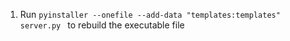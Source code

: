 <!-- ### Instructions
1. Run ```python server.py```
2. Run ```lsof -i :5000``` to confirm service is up
3. Run ```ipconfig getifaddr en0``` to get local server address
4. Visit ```http://${local_server_address}:6969``` from iPad

### FE Dependencies
1. https://iro.js.org/
 -->

1. Run ```pyinstaller --onefile --add-data "templates:templates" server.py ``` to rebuild the executable file